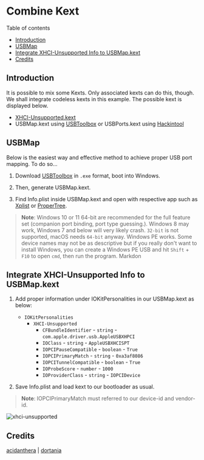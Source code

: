 # Combine Kext

Table of contents

- [Introduction](#introduction)
- [USBMap](#usbmap)
- [Integrate XHCI-Unsupported Info to USBMap.kext](#integrate-xhci-unsupported-info-to-usbmapkext)
- [Credits](#credits)

## Introduction

It is possible to mix some Kexts. Only associated kexts can do this, though. We shall integrate codeless kexts in this example. The possible kext is displayed below.

- [XHCI-Unsupported.kext][xhciunsupport]
- USBMap.kext using [USBToolbox][usbtoolbox-download] or USBPorts.kext using [Hackintool][hackintool-download]

## USBMap

Below is the easiest way and effective method to achieve proper USB port mapping. To do so...

1. Download [USBToolbox][usbtoolbox-download] in `.exe` format, boot into Windows.

2. Then, generate USBMap.kext.

3. Find Info.plist inside USBMap.kext and open with respective app such as [Xplist][plisteditor1] or [ProperTree][plisteditor2].

> **Note**: Windows 10 or 11 64-bit are recommended for the full feature set (companion port binding, port type guessing.). Windows 8 may work, Windows 7 and below will very likely crash. `32-bit` is not supported, macOS needs `64-bit` anyway. Windows PE works. Some device names may not be as descriptive but if you really don't want to install Windows, you can create a Windows PE USB and hit `Shift` + `F10` to open `cmd`, then run the program. Markdon

## Integrate XHCI-Unsupported Info to USBMap.kext

1. Add proper information under IOKitPersonalities in our USBMap.kext as below:
   - `IOKitPersonalities`
     - `XHCI-Unsupported`
       - `CFBundleIdentifier` - `string` - `com.apple.driver.usb.AppleUSBXHPCI`
       - `IOClass` - `string` - `AppleUSBXHCISPT`
       - `IOPCIPauseCompatible` - `boolean` - `True`
       - `IOPCIPrimaryMatch` - `string` - `0xa3af8086`
       - `IOPCITunnelCompatible` - `boolean` - `True`
       - `IOProbeScore` - `number` - `1000`
       - `IOProviderClass` - `string` - `IOPCIDevice`

2. Save Info.plist and load kext to our bootloader as usual.

> **Note**: IOPCIPrimaryMatch must referred to our device-id and vendor-id.

![xhci-unsupported][xhcipics]

## Credits

[acidanthera][dev0] | [dortania][dev-group0]

[dev-group0]: https://dortania.github.io
[dev0]: https://github.com/acidanthera/
[hackintool-download]: https://github.com/benbaker76/Hackintool
[plisteditor1]: https://github.com/ic005k/Xplist
[plisteditor2]: https://github.com/corpnewt/ProperTree
[usbtoolbox-download]: https://github.com/USBToolBox/tool
[xhciunsupport]: https://github.com/RehabMan/OS-X-USB-Inject-All
[xhcipics]: https://github.com/theofficialcopypaste/ihackmsimagb460tomahawk/blob/9c230e8cd87d64116aa4d22d0ccd01d7eeeccf42/guide%20and%20samples/combinekext/etc/xhci-unsupported.png
